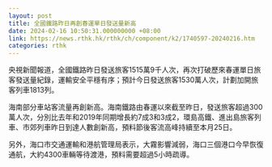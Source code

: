 ```yaml
---
layout: post
title: 全國鐵路昨日再創春運單日發送量新高
date: 2024-02-16 10:50:31.000000000 +08:00
link: https://news.rthk.hk/rthk/ch/component/k2/1740597-20240216.htm
categories: rthk
---
```


央視新聞報道，全國鐵路昨日發送旅客1515萬9千人次，再次打破歷來春運單日旅客發送量紀錄，運輸安全平穩有序；預計今日發送旅客1530萬人次，計劃加開旅客列車1813列。

海南部分車站客流量再創新高。海南鐵路由春運以來截至昨日，發送旅客超過300萬人次，分別比去年和2019年同期增長約7成3和3成2，環島高鐵、進出島旅客列車、市郊列車昨日到達人數創新高，預料節後客流高峰持續至本月25日。

另外，海口市交通運輸和港航管理局表示，大霧影響減弱，海口三個港口今早恢復通航，大約4300車輛等待渡港，預料需要超過5小時疏導。
